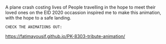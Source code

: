 A plane crash costing lives of People travelling in the hope to meet their loved ones on the EID 2020 occassion inspired me to make this animation, with the hope to a safe landing.
  
    CHECK THE ANIMATIONS OUT:

https://fatimayousif.github.io/PK-8303-tribute-animation/
